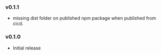 ### v0.1.1

- missing dist folder on published npm package when published from cicd.

### v0.1.0

- Initial release
